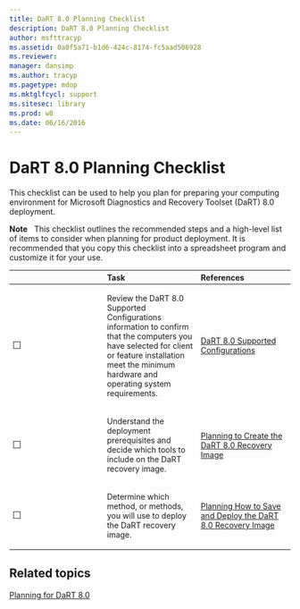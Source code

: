```yaml
---
title: DaRT 8.0 Planning Checklist
description: DaRT 8.0 Planning Checklist
author: msfttracyp
ms.assetid: 0a0f5a71-b1d6-424c-8174-fc5aad506928
ms.reviewer: 
manager: dansimp
ms.author: tracyp
ms.pagetype: mdop
ms.mktglfcycl: support
ms.sitesec: library
ms.prod: w8
ms.date: 06/16/2016
---
```



# DaRT 8.0 Planning Checklist


This checklist can be used to help you plan for preparing your computing environment for Microsoft Diagnostics and Recovery Toolset (DaRT) 8.0 deployment.

**Note**  
This checklist outlines the recommended steps and a high-level list of items to consider when planning for product deployment. It is recommended that you copy this checklist into a spreadsheet program and customize it for your use.

 

<table>
<colgroup>
<col width="33%" />
<col width="33%" />
<col width="33%" />
</colgroup>
<thead>
<tr class="header">
<th align="left"></th>
<th align="left">Task</th>
<th align="left">References</th>
</tr>
</thead>
<tbody>
<tr class="odd">
<td align="left"><img src="images/checklistbox.gif" alt="Checklist box" /></td>
<td align="left"><p>Review the DaRT 8.0 Supported Configurations information to confirm that the computers you have selected for client or feature installation meet the minimum hardware and operating system requirements.</p></td>
<td align="left"><p><a href="dart-80-supported-configurations-dart-8.md" data-raw-source="[DaRT 8.0 Supported Configurations](dart-80-supported-configurations-dart-8.md)">DaRT 8.0 Supported Configurations</a></p></td>
</tr>
<tr class="even">
<td align="left"><img src="images/checklistbox.gif" alt="Checklist box" /></td>
<td align="left"><p>Understand the deployment prerequisites and decide which tools to include on the DaRT recovery image.</p></td>
<td align="left"><p><a href="planning-to-create-the-dart-80-recovery-image-dart-8.md" data-raw-source="[Planning to Create the DaRT 8.0 Recovery Image](planning-to-create-the-dart-80-recovery-image-dart-8.md)">Planning to Create the DaRT 8.0 Recovery Image</a></p></td>
</tr>
<tr class="odd">
<td align="left"><img src="images/checklistbox.gif" alt="Checklist box" /></td>
<td align="left"><p>Determine which method, or methods, you will use to deploy the DaRT recovery image.</p></td>
<td align="left"><p><a href="planning-how-to-save-and-deploy-the-dart-80-recovery-image-dart-8.md" data-raw-source="[Planning How to Save and Deploy the DaRT 8.0 Recovery Image](planning-how-to-save-and-deploy-the-dart-80-recovery-image-dart-8.md)">Planning How to Save and Deploy the DaRT 8.0 Recovery Image</a></p></td>
</tr>
</tbody>
</table>

 

## Related topics


[Planning for DaRT 8.0](planning-for-dart-80-dart-8.md)

 

 





